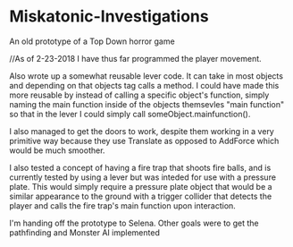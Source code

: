 # Miskatonic-Investigations
An old prototype of a Top Down horror game

//As of 2-23-2018
I have thus far programmed the player movement.

Also wrote up a somewhat reusable lever code. It can take in most objects and depending on that objects tag calls a method. I could have made this more reusable by instead of calling a specific object's function, simply naming the main function inside of the objects themsevles "main function" so that in the lever I could simply call someObject.mainfunction().

I also managed to get the doors to work, despite them working in a very primitive way because they use Translate as opposed to AddForce which would be much smoother. 

I also tested a concept of having a fire trap that shoots fire balls, and is currently tested by using a lever but was inteded for use with a pressure plate. This would simply require a pressure plate object that would be a similar appearance to the ground with a trigger collider that detects the player and calls the fire trap's main function upon interaction.

I'm handing off the prototype to Selena. Other goals were to get the pathfinding and Monster AI implemented
